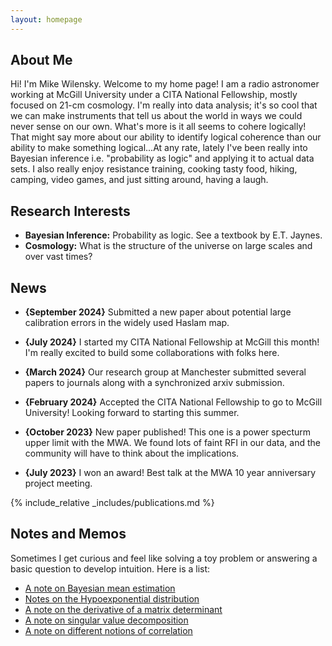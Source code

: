 ```yaml
---
layout: homepage
---
```


## About Me

Hi! I'm Mike Wilensky. Welcome to my home page! I am a radio astronomer working
at McGill University under a CITA National Fellowship, mostly focused on 21-cm 
cosmology. I'm really into data analysis; it's so cool that we can make 
instruments that tell us about the world in ways we could never sense on our own. 
What's more is it all seems to cohere logically! That might say more about our 
ability to identify logical coherence than our ability to make something 
logical...At any rate, lately I've been really into Bayesian inference 
i.e. "probability as logic" and applying it to actual data sets. I also really 
enjoy resistance training, cooking tasty food, hiking, camping, video games, and 
just sitting around, having a laugh.

## Research Interests

- **Bayesian Inference:** Probability as logic. See a textbook by E.T. Jaynes.
- **Cosmology:** What is the structure of the universe on large scales and over vast times?

## News

- **{September 2024}** Submitted a new paper about potential large calibration
errors in the widely used Haslam map.

- **{July 2024}** I started my CITA National Fellowship at McGill this month!
I'm really excited to build some collaborations with folks here.

- **{March 2024}** Our research group at Manchester submitted several papers to
journals along with a synchronized arxiv submission.

- **{February 2024}** Accepted the CITA National Fellowship to go to McGill 
University! Looking forward to starting this summer.

- **{October 2023}** New paper published! This one is a power specturm upper limit with the MWA. We found lots of faint RFI in our data, and the community will have to think about the implications.

- **{July 2023}** I won an award! Best talk at the MWA 10 year anniversary project meeting.

{% include_relative _includes/publications.md %}

## Notes and Memos

Sometimes I get curious and feel like solving a toy problem or answering a basic
question to develop intuition. Here is a list:

- [A note on Bayesian mean estimation](/assets/memos/Anomalous_Mean_Scatter_Memo.pdf)
- [Notes on the Hypoexponential distribution](/assets/memos/Generalized_Erlang.pdf)
- [A note on the derivative of a matrix determinant](/assets/memos/log_det_gradient.pdf)
- [A note on singular value decomposition](/assets/memos/SVD_Sparsity.pdf)
- [A note on different notions of correlation](/assets/memos/covariance_vs_correlation.pdf)

